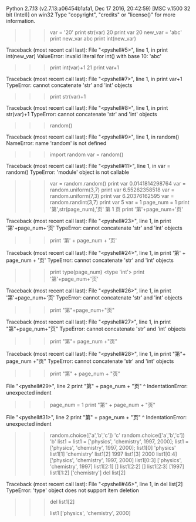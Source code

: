 Python 2.7.13 (v2.7.13:a06454b1afa1, Dec 17 2016, 20:42:59) [MSC v.1500 32 bit (Intel)] on win32
Type "copyright", "credits" or "license()" for more information.
>>> var = '20'
>>> print str(var)
20
>>> print var
20
>>> new_var = 'abc'
>>> print new_var
abc
>>> print int(new_var)

Traceback (most recent call last):
  File "<pyshell#5>", line 1, in <module>
    print int(new_var)
ValueError: invalid literal for int() with base 10: 'abc'
>>> print int(var)+1
21
>>> print var+1

Traceback (most recent call last):
  File "<pyshell#7>", line 1, in <module>
    print var+1
TypeError: cannot concatenate 'str' and 'int' objects
>>> print str(var)+1

Traceback (most recent call last):
  File "<pyshell#8>", line 1, in <module>
    print str(var)+1
TypeError: cannot concatenate 'str' and 'int' objects
>>> random()

Traceback (most recent call last):
  File "<pyshell#9>", line 1, in <module>
    random()
NameError: name 'random' is not defined
>>> import random
>>> var = random()

Traceback (most recent call last):
  File "<pyshell#11>", line 1, in <module>
    var = random()
TypeError: 'module' object is not callable
>>> var = random.random()
>>> print var
0.0141814298764
>>> var = random.uniform(3,7)
>>> print var
6.55262358518
>>> var = random.uniform(7,3)
>>> print var
6.20376162595
>>> var = random.randint(3,7)
>>> print var
5
>>> var = 1
>>> page_num = 1
>>> print '第',str(page_num),'页'
第 1 页
>>> print '第'+page_num+'页'

Traceback (most recent call last):
  File "<pyshell#23>", line 1, in <module>
    print '第'+page_num+'页'
TypeError: cannot concatenate 'str' and 'int' objects
>>> print '第' + page_num + '页'

Traceback (most recent call last):
  File "<pyshell#24>", line 1, in <module>
    print '第' + page_num + '页'
TypeError: cannot concatenate 'str' and 'int' objects
>>> print type(page_num)
<type 'int'>
>>> print '第'+page_num+'页'

Traceback (most recent call last):
  File "<pyshell#26>", line 1, in <module>
    print '第'+page_num+'页'
TypeError: cannot concatenate 'str' and 'int' objects
>>> print "第"+page_num+"页"

Traceback (most recent call last):
  File "<pyshell#27>", line 1, in <module>
    print "第"+page_num+"页"
TypeError: cannot concatenate 'str' and 'int' objects
>>> print "第"+ page_num +"页"

Traceback (most recent call last):
  File "<pyshell#28>", line 1, in <module>
    print "第"+ page_num +"页"
TypeError: cannot concatenate 'str' and 'int' objects
>>>  print "第" + page_num + "页"
 
  File "<pyshell#29>", line 2
    print "第" + page_num + "页"
    ^
IndentationError: unexpected indent
>>> page_num = 1
>>>  print "第" + page_num + "页"
 
  File "<pyshell#31>", line 2
    print "第" + page_num + "页"
    ^
IndentationError: unexpected indent
>>> random.choice(['a','b','c'])
'c'
>>> random.choice(['a','b','c'])
'b'
>>> list1 = list1 = ['physics', 'chemistry', 1997, 2000];
>>> list1 = ['physics', 'chemistry', 1997, 2000];
>>> list1[0]
'physics'
>>> list1[1]
'chemistry'
>>> list1[2]
1997
>>> list1[3]
2000
>>> list1[0:4]
['physics', 'chemistry', 1997, 2000]
>>> list1[0:3]
['physics', 'chemistry', 1997]
>>> list1[2:1]
[]
>>> list1[2:2]
[]
>>> list1[2:3]
[1997]
>>> list1[1:2]
['chemistry']
>>> del list[2]

Traceback (most recent call last):
  File "<pyshell#46>", line 1, in <module>
    del list[2]
TypeError: 'type' object does not support item deletion
>>> del list1[2]
>>> 
>>> list1
['physics', 'chemistry', 2000]
>>> 
